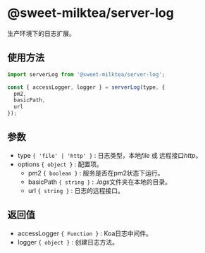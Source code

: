 # @sweet-milktea/server-log

生产环境下的日志扩展。

## 使用方法

```javascript
import serverLog from '@sweet-milktea/server-log';

const { accessLogger, logger } = serverLog(type, {
  pm2,
  basicPath,
  url
});
```

## 参数

* type `{ 'file' | 'http' }` : 日志类型，本地*file* 或 远程接口*http*。
* options `{ object }` : 配置项。
  * pm2 `{ boolean }` : 服务是否在pm2状态下运行。
  * basicPath `{ string }` : *.logs*文件夹在本地的目录。
  * url `{ string }` : 日志的远程接口。

## 返回值

* accessLogger `{ Function }` : Koa日志中间件。
* logger `{ object }` : 创建日志方法。